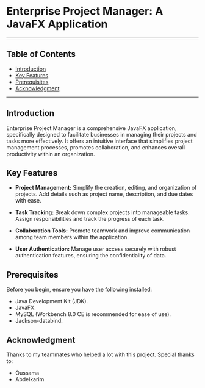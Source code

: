 # Enterprise Project Manager: A JavaFX Application

---

## Table of Contents
- [Introduction](#introduction)
- [Key Features](#key-features)
- [Prerequisites](#prerequisites)
- [Acknowledgment](#acknowledgment)

---

## Introduction

Enterprise Project Manager is a comprehensive JavaFX application, specifically designed to facilitate businesses in managing their projects and tasks more effectively. It offers an intuitive interface that simplifies project management processes, promotes collaboration, and enhances overall productivity within an organization.

## Key Features

- **Project Management:** Simplify the creation, editing, and organization of projects. Add details such as project name, description, and due dates with ease.

- **Task Tracking:** Break down complex projects into manageable tasks. Assign responsibilities and track the progress of each task.

- **Collaboration Tools:** Promote teamwork and improve communication among team members within the application.

- **User Authentication:** Manage user access securely with robust authentication features, ensuring the confidentiality of data.

## Prerequisites

Before you begin, ensure you have the following installed:

- Java Development Kit (JDK).
- JavaFX.
- MySQL (Workbench 8.0 CE is recommended for ease of use).
- Jackson-databind.

## Acknowledgment

Thanks to my teammates who helped a lot with this project. Special thanks to:
- Oussama
- Abdelkarim
